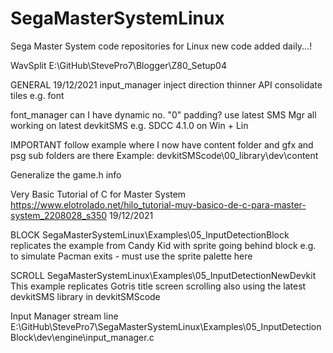 # SegaMasterSystemLinux
Sega Master System code repositories for Linux
new code added daily...!

WavSplit
E:\GitHub\StevePro7\Blogger\Z80\_Setup04

GENERAL
19/12/2021
input_manager	inject direction	thinner API
consolidate tiles	e.g. font

font_manager	can I have dynamic no. "0" padding?
use latest SMS Mgr
all working on latest devkitSMS e.g. SDCC 4.1.0
on Win + Lin

IMPORTANT
follow example where I now have content folder
and gfx and psg sub folders are there
Example:
devkitSMScode\00_library\dev\content

Generalize the game.h info


Very Basic Tutorial of C for Master System
https://www.elotrolado.net/hilo_tutorial-muy-basico-de-c-para-master-system_2208028_s350
19/12/2021


BLOCK
SegaMasterSystemLinux\Examples\05_InputDetectionBlock
replicates the example from Candy Kid with sprite going behind block
e.g. to simulate Pacman exits - must use the sprite palette here


SCROLL
SegaMasterSystemLinux\Examples\05_InputDetectionNewDevkit
This example replicates Gotris title screen scrolling
also using the latest devkitSMS library in devkitSMScode


Input Manager	stream line
E:\GitHub\StevePro7\SegaMasterSystemLinux\Examples\05_InputDetectionBlock\dev\engine\input_manager.c